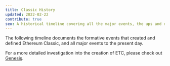 ```yaml
---
title: Classic History
updated: 2022-02-22
contribute: true
seo: A historical timeline covering all the major events, the ups and downs, that lead to the current state of affairs in the wonderful world of Ethereum Classic.
---
```


The following timeline documents the formative events that created and defined Ethereum Classic, and all major events to the present day.

For a more detailed investigation into the creation of ETC, please check out [Genesis](/why-classic/genesis).
